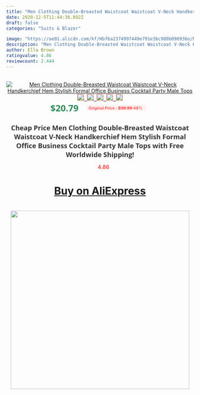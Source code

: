 ```yaml
---
title: "Men Clothing Double-Breasted Waistcoat Waistcoat V-Neck Handkerchief Hem Stylish Formal Office Business Cocktail Party Male Tops"
date: 2020-12-5T11:44:36.892Z
draft: false
categories: "Suits & Blazer"

image: "https://ae01.alicdn.com/kf/Hbf6a2374997449e791e3bc980b096936o/Men-Clothing-Double-Breasted-Waistcoat-Waistcoat-V-Neck-Handkerchief-Hem-Stylish-Formal-Office-Business-Cocktail-Party.jpg"
description: "Men Clothing Double-Breasted Waistcoat Waistcoat V-Neck Handkerchief Hem Stylish Formal Office Business Cocktail Party Male Tops"
author: Ella Brown
ratingvalue: 4.86
reviewcount: 2.444
---
```

<br>
<div style="text-align: center;">
<a href="https://s.click.aliexpress.com/e/_Amp26Z" target="_blank" rel="nofollow noopener noreferrer"><img alt="Men Clothing Double-Breasted Waistcoat Waistcoat V-Neck Handkerchief Hem Stylish Formal Office Business Cocktail Party Male Tops" class="magnifier-image" src="https://ae01.alicdn.com/kf/Hbf6a2374997449e791e3bc980b096936o/Men-Clothing-Double-Breasted-Waistcoat-Waistcoat-V-Neck-Handkerchief-Hem-Stylish-Formal-Office-Business-Cocktail-Party.jpg_640x640.jpg">
<br>
<img style="border:1px solid salmon" src="https://ae01.alicdn.com/kf/Hbf6a2374997449e791e3bc980b096936o/Men-Clothing-Double-Breasted-Waistcoat-Waistcoat-V-Neck-Handkerchief-Hem-Stylish-Formal-Office-Business-Cocktail-Party.jpg_120x120.jpg">&nbsp;&nbsp;<img style="border:1px solid salmon" src="https://ae01.alicdn.com/kf/Hc6c114ceed0647c38afb6a79f376309b3/Men-Clothing-Double-Breasted-Waistcoat-Waistcoat-V-Neck-Handkerchief-Hem-Stylish-Formal-Office-Business-Cocktail-Party.jpg_120x120.jpg">&nbsp;&nbsp;<img style="border:1px solid salmon" src="https://ae01.alicdn.com/kf/H852d60a647f24e85a2615cdffdf3337db/Men-Clothing-Double-Breasted-Waistcoat-Waistcoat-V-Neck-Handkerchief-Hem-Stylish-Formal-Office-Business-Cocktail-Party.jpg_120x120.jpg">&nbsp;&nbsp;<img style="border:1px solid salmon" src="https://ae01.alicdn.com/kf/Hb90672f78dae40e09b23121fa61b0ddfK/Men-Clothing-Double-Breasted-Waistcoat-Waistcoat-V-Neck-Handkerchief-Hem-Stylish-Formal-Office-Business-Cocktail-Party.jpg_120x120.jpg">&nbsp;&nbsp;<img style="border:1px solid salmon" src="https://ae01.alicdn.com/kf/Hd2e2339bd7f2423aa0672ec130412cbbt/Men-Clothing-Double-Breasted-Waistcoat-Waistcoat-V-Neck-Handkerchief-Hem-Stylish-Formal-Office-Business-Cocktail-Party.jpg_120x120.jpg"></a></div><br0>
<div style="text-align: center;"><span style="background-color: white; border: 0px; box-sizing: border-box; color: seagreen; display: inline-block; font-family: &quot;open sans&quot; , &quot;arial&quot; , &quot;helvetica&quot; , sans-serif , &quot;heiti&quot;; font-size: 24px; font-stretch: inherit; font-weight: 700; line-height: inherit; margin: 0px 10px 0px 0px; padding: 0px; vertical-align: middle;">$20.79 </span>
<span style="background: rgb(255 , 241 , 241); border-radius: 3px; border: 0px; box-sizing: border-box; color: #ff4747; display: inline-block; font-family: inherit; font-size: 12px; font-stretch: inherit; font-style: inherit; font-variant: inherit; font-weight: 600; line-height: inherit; margin: 0px; padding: 2px 5px; transform: scale(0.9); vertical-align: middle;">Original Price : <b style="text-decoration: line-through;">$39.99 </b> 48%&nbsp;&nbsp;</span></div>
<h1 style="color: #333333; display: inline-block; font-family: &quot;open sans&quot; , &quot;arial&quot; , &quot;helvetica&quot; , sans-serif , &quot;heiti&quot;; font-size: 18px; font-stretch: inherit; font-weight: 700; text-align: center;">Cheap Price Men Clothing Double-Breasted Waistcoat Waistcoat V-Neck Handkerchief Hem Stylish Formal Office Business Cocktail Party Male Tops with Free Worldwide Shipping!</h1>
<div style="color: #ff4747; text-align: center;">
<img src="https://4.bp.blogspot.com/-M0ZcTcb-5uY/XleCXlxnR4I/AAAAAAAAAEc/OrjgMkXV1oMQFaCRZj5HQwOCBcu3w1FegCPcBGAYYCw/s1600/star.png" style="height: 15px;">&nbsp;<b>4.86</b></div>
<div class="button_cont" align="center"><a class="buynow_a" href="https://s.click.aliexpress.com/e/_Amp26Z" target="_blank" rel="nofollow noopener noreferrer"><H1>Buy on AliExpress</H1></a></div><br>
<div class="separator" style="clear: both; text-align: center;">
<img src="https://lh3.googleusercontent.com/-pTy5HemUv9M/XlePHvY0dAI/AAAAAAAAAE4/0nX5iRUoIWY8eMW9Dpxeirr157OZliDIgCLcBGAsYHQ/s1600/badge.gif" width="480">
</div>
